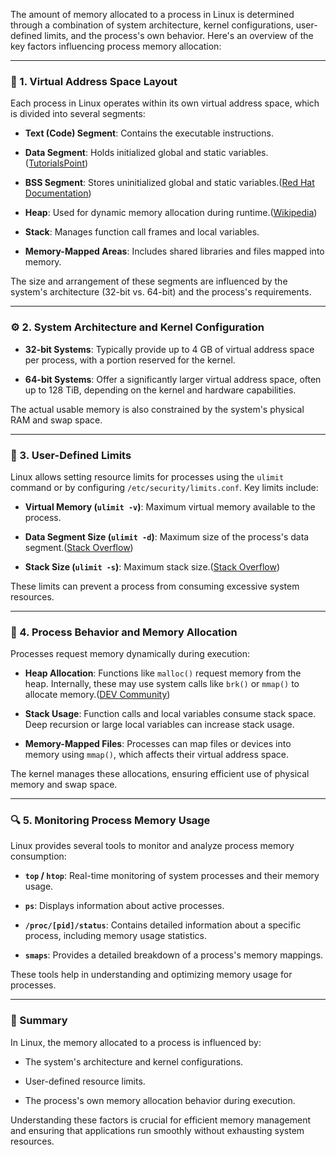 The amount of memory allocated to a process in Linux is determined through a combination of system architecture, kernel configurations, user-defined limits, and the process's own behavior. Here's an overview of the key factors influencing process memory allocation:

---

### 🧱 1. **Virtual Address Space Layout**

Each process in Linux operates within its own virtual address space, which is divided into several segments:

* **Text (Code) Segment**: Contains the executable instructions.

* **Data Segment**: Holds initialized global and static variables.([TutorialsPoint][1])

* **BSS Segment**: Stores uninitialized global and static variables.([Red Hat Documentation][2])

* **Heap**: Used for dynamic memory allocation during runtime.([Wikipedia][3])

* **Stack**: Manages function call frames and local variables.

* **Memory-Mapped Areas**: Includes shared libraries and files mapped into memory.

The size and arrangement of these segments are influenced by the system's architecture (32-bit vs. 64-bit) and the process's requirements.

---

### ⚙️ 2. **System Architecture and Kernel Configuration**

* **32-bit Systems**: Typically provide up to 4 GB of virtual address space per process, with a portion reserved for the kernel.

* **64-bit Systems**: Offer a significantly larger virtual address space, often up to 128 TiB, depending on the kernel and hardware capabilities.

The actual usable memory is also constrained by the system's physical RAM and swap space.

---

### 🔧 3. **User-Defined Limits**

Linux allows setting resource limits for processes using the `ulimit` command or by configuring `/etc/security/limits.conf`. Key limits include:

* **Virtual Memory (`ulimit -v`)**: Maximum virtual memory available to the process.

* **Data Segment Size (`ulimit -d`)**: Maximum size of the process's data segment.([Stack Overflow][4])

* **Stack Size (`ulimit -s`)**: Maximum stack size.([Stack Overflow][4])

These limits can prevent a process from consuming excessive system resources.

---

### 🧠 4. **Process Behavior and Memory Allocation**

Processes request memory dynamically during execution:

* **Heap Allocation**: Functions like `malloc()` request memory from the heap. Internally, these may use system calls like `brk()` or `mmap()` to allocate memory.([DEV Community][5])

* **Stack Usage**: Function calls and local variables consume stack space. Deep recursion or large local variables can increase stack usage.

* **Memory-Mapped Files**: Processes can map files or devices into memory using `mmap()`, which affects their virtual address space.

The kernel manages these allocations, ensuring efficient use of physical memory and swap space.

---

### 🔍 5. **Monitoring Process Memory Usage**

Linux provides several tools to monitor and analyze process memory consumption:

* **`top` / `htop`**: Real-time monitoring of system processes and their memory usage.

* **`ps`**: Displays information about active processes.

* **`/proc/[pid]/status`**: Contains detailed information about a specific process, including memory usage statistics.

* **`smaps`**: Provides a detailed breakdown of a process's memory mappings.

These tools help in understanding and optimizing memory usage for processes.

---

### 📌 Summary

In Linux, the memory allocated to a process is influenced by:

* The system's architecture and kernel configurations.

* User-defined resource limits.

* The process's own memory allocation behavior during execution.

Understanding these factors is crucial for efficient memory management and ensuring that applications run smoothly without exhausting system resources.

[1]: https://www.tutorialspoint.com/process-memory-management-in-linux?utm_source=chatgpt.com "Process Memory Management in Linux - Tutorialspoint"
[2]: https://docs.redhat.com/en/documentation/red_hat_enterprise_linux_for_real_time/7/html/reference_guide/chap-memory_allocation?utm_source=chatgpt.com "Chapter 2. Memory Allocation | Red Hat Product Documentation"
[3]: https://en.wikipedia.org/wiki/Memory_management_%28operating_systems%29?utm_source=chatgpt.com "Memory management (operating systems)"
[4]: https://stackoverflow.com/questions/12718148/how-to-allocate-more-memory-to-a-process-in-linux?utm_source=chatgpt.com "how to allocate more memory to a process in linux - Stack Overflow"
[5]: https://dev.to/quoll/linux-process-memory-2h5j?utm_source=chatgpt.com "Linux Process Memory - DEV Community"
